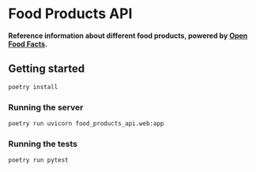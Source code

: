 # Food Products API

**Reference information about different food products, powered by [Open Food Facts].**

[Open Food Facts]: https://openfoodfacts.org

## Getting started

```sh
poetry install
```

### Running the server

```sh
poetry run uvicorn food_products_api.web:app
```

### Running the tests

```sh
poetry run pytest
```
